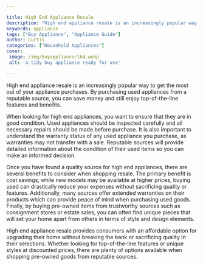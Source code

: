 ```yaml
---

title: High End Appliance Resale
description: "High end appliance resale is an increasingly popular way to get the most out of your appliance purchases. By purchasing used appli...scroll on and keep learning"
keywords: appliance
tags: ["Buy Appliance", "Appliance Guide"]
author: Curtis
categories: ["Household Appliances"]
cover: 
 image: /img/buyappliance/164.webp
 alt: 'a tidy buy appliance ready for use'

---
```


High end appliance resale is an increasingly popular way to get the most out of your appliance purchases. By purchasing used appliances from a reputable source, you can save money and still enjoy top-of-the-line features and benefits.

When looking for high end appliances, you want to ensure that they are in good condition. Used appliances should be inspected carefully and all necessary repairs should be made before purchase. It is also important to understand the warranty status of any used appliance you purchase, as warranties may not transfer with a sale. Reputable sources will provide detailed information about the condition of their used items so you can make an informed decision.

Once you have found a quality source for high end appliances, there are several benefits to consider when shopping resale. The primary benefit is cost savings; while new models may be available at higher prices, buying used can drastically reduce your expenses without sacrificing quality or features. Additionally, many sources offer extended warranties on their products which can provide peace of mind when purchasing used goods. Finally, by buying pre-owned items from trustworthy sources such as consignment stores or estate sales, you can often find unique pieces that will set your home apart from others in terms of style and design elements.

High end appliance resale provides consumers with an affordable option for upgrading their home without breaking the bank or sacrificing quality in their selections. Whether looking for top-of-the-line features or unique styles at discounted prices, there are plenty of options available when shopping pre-owned goods from reputable sources.
